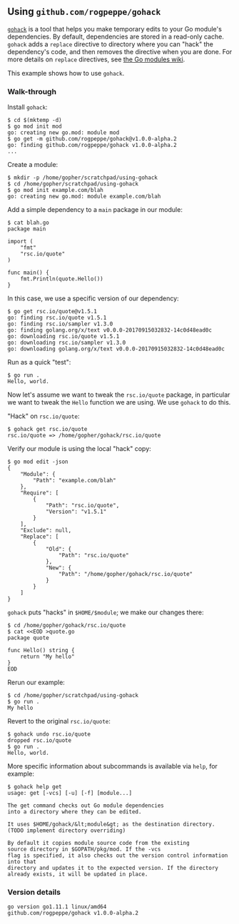 <!-- __JSON: egrunner script.sh # LONG ONLINE

## Using `github.com/rogpeppe/gohack`

[`gohack`](https://github.com/rogpeppe/gohack) is a tool that helps you make temporary edits to your Go module's
dependencies. By default, dependencies are stored in a read-only cache. `gohack` adds a `replace` directive to directory
where you can "hack" the dependency's code, and then removes the directive when you are done. For more details on
`replace` directives, see [the Go modules
wiki](https://github.com/golang/go/wiki/Modules#when-should-i-use-the-replace-directive).

This example shows how to use `gohack`.

### Walk-through

Install `gohack`:

```
{{PrintBlock "install gohack" | lineEllipsis 5 -}}
```

Create a module:

```
{{PrintBlock "setup" -}}
```

Add a simple dependency to a `main` package in our module:

```
{{PrintBlock "simple example" -}}
```

In this case, we use a specific version of our dependency:

```
{{PrintBlock "use a specific version of quote" -}}
```

Run as a quick "test":

```
{{PrintBlock "run example" -}}
```

Now let's assume we want to tweak the `rsc.io/quote` package, in particular we want to tweak the `Hello` function we are
using. We use `gohack` to do this.


"Hack" on `rsc.io/quote`:

```
{{PrintBlock "gohack quote" -}}
```

Verify our module is using the local "hack" copy:

```
{{PrintBlock "see replace" -}}
```

`gohack` puts "hacks" in `$HOME/$module`; we make our changes there:


```
{{PrintBlock "make edit" -}}
```

Rerun our example:

```
{{PrintBlock "rerun" -}}
```

Revert to the original `rsc.io/quote`:

```
{{PrintBlock "undo" -}}
```

More specific information about subcommands is available via `help`, for example:

```
{{PrintBlock "gohack help get" -}}
```

### Version details

```
{{PrintBlockOut "version details" -}}
```

-->

## Using `github.com/rogpeppe/gohack`

[`gohack`](https://github.com/rogpeppe/gohack) is a tool that helps you make temporary edits to your Go module's
dependencies. By default, dependencies are stored in a read-only cache. `gohack` adds a `replace` directive to directory
where you can "hack" the dependency's code, and then removes the directive when you are done. For more details on
`replace` directives, see [the Go modules
wiki](https://github.com/golang/go/wiki/Modules#when-should-i-use-the-replace-directive).

This example shows how to use `gohack`.

### Walk-through

Install `gohack`:

```
$ cd $(mktemp -d)
$ go mod init mod
go: creating new go.mod: module mod
$ go get -m github.com/rogpeppe/gohack@v1.0.0-alpha.2
go: finding github.com/rogpeppe/gohack v1.0.0-alpha.2
...
```

Create a module:

```
$ mkdir -p /home/gopher/scratchpad/using-gohack
$ cd /home/gopher/scratchpad/using-gohack
$ go mod init example.com/blah
go: creating new go.mod: module example.com/blah
```

Add a simple dependency to a `main` package in our module:

```
$ cat blah.go
package main

import (
	"fmt"
	"rsc.io/quote"
)

func main() {
	fmt.Println(quote.Hello())
}
```

In this case, we use a specific version of our dependency:

```
$ go get rsc.io/quote@v1.5.1
go: finding rsc.io/quote v1.5.1
go: finding rsc.io/sampler v1.3.0
go: finding golang.org/x/text v0.0.0-20170915032832-14c0d48ead0c
go: downloading rsc.io/quote v1.5.1
go: downloading rsc.io/sampler v1.3.0
go: downloading golang.org/x/text v0.0.0-20170915032832-14c0d48ead0c
```

Run as a quick "test":

```
$ go run .
Hello, world.
```

Now let's assume we want to tweak the `rsc.io/quote` package, in particular we want to tweak the `Hello` function we are
using. We use `gohack` to do this.


"Hack" on `rsc.io/quote`:

```
$ gohack get rsc.io/quote
rsc.io/quote => /home/gopher/gohack/rsc.io/quote
```

Verify our module is using the local "hack" copy:

```
$ go mod edit -json
{
	"Module": {
		"Path": "example.com/blah"
	},
	"Require": [
		{
			"Path": "rsc.io/quote",
			"Version": "v1.5.1"
		}
	],
	"Exclude": null,
	"Replace": [
		{
			"Old": {
				"Path": "rsc.io/quote"
			},
			"New": {
				"Path": "/home/gopher/gohack/rsc.io/quote"
			}
		}
	]
}
```

`gohack` puts "hacks" in `$HOME/$module`; we make our changes there:


```
$ cd /home/gopher/gohack/rsc.io/quote
$ cat <<EOD >quote.go
package quote

func Hello() string {
	return "My hello"
}
EOD
```

Rerun our example:

```
$ cd /home/gopher/scratchpad/using-gohack
$ go run .
My hello
```

Revert to the original `rsc.io/quote`:

```
$ gohack undo rsc.io/quote
dropped rsc.io/quote
$ go run .
Hello, world.
```

More specific information about subcommands is available via `help`, for example:

```
$ gohack help get
usage: get [-vcs] [-u] [-f] [module...]

The get command checks out Go module dependencies
into a directory where they can be edited.

It uses $HOME/gohack/&lt;module&gt; as the destination directory.
(TODO implement directory overriding)

By default it copies module source code from the existing
source directory in $GOPATH/pkg/mod. If the -vcs
flag is specified, it also checks out the version control information into that
directory and updates it to the expected version. If the directory
already exists, it will be updated in place.
```

### Version details

```
go version go1.11.1 linux/amd64
github.com/rogpeppe/gohack v1.0.0-alpha.2
```

<!-- END -->
